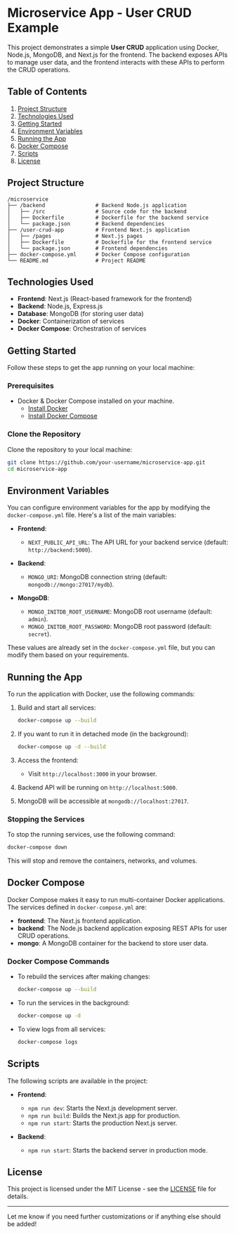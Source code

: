# Microservice App - User CRUD Example

This project demonstrates a simple **User CRUD** application using Docker, Node.js, MongoDB, and Next.js for the frontend. The backend exposes APIs to manage user data, and the frontend interacts with these APIs to perform the CRUD operations.

## Table of Contents
1. [Project Structure](#project-structure)
2. [Technologies Used](#technologies-used)
3. [Getting Started](#getting-started)
4. [Environment Variables](#environment-variables)
5. [Running the App](#running-the-app)
6. [Docker Compose](#docker-compose)
7. [Scripts](#scripts)
8. [License](#license)

## Project Structure

```
/microservice
├── /backend                # Backend Node.js application
│   ├── /src                # Source code for the backend
│   ├── Dockerfile          # Dockerfile for the backend service
│   └── package.json        # Backend dependencies
├── /user-crud-app          # Frontend Next.js application
│   ├── /pages              # Next.js pages
│   ├── Dockerfile          # Dockerfile for the frontend service
│   └── package.json        # Frontend dependencies
├── docker-compose.yml      # Docker Compose configuration
└── README.md               # Project README
```

## Technologies Used
- **Frontend**: Next.js (React-based framework for the frontend)
- **Backend**: Node.js, Express.js
- **Database**: MongoDB (for storing user data)
- **Docker**: Containerization of services
- **Docker Compose**: Orchestration of services

## Getting Started

Follow these steps to get the app running on your local machine:

### Prerequisites

- Docker & Docker Compose installed on your machine.
  - [Install Docker](https://docs.docker.com/get-docker/)
  - [Install Docker Compose](https://docs.docker.com/compose/install/)

### Clone the Repository

Clone the repository to your local machine:

```bash
git clone https://github.com/your-username/microservice-app.git
cd microservice-app
```

## Environment Variables

You can configure environment variables for the app by modifying the `docker-compose.yml` file. Here's a list of the main variables:

- **Frontend**:
  - `NEXT_PUBLIC_API_URL`: The API URL for your backend service (default: `http://backend:5000`).
  
- **Backend**:
  - `MONGO_URI`: MongoDB connection string (default: `mongodb://mongo:27017/mydb`).
  
- **MongoDB**:
  - `MONGO_INITDB_ROOT_USERNAME`: MongoDB root username (default: `admin`).
  - `MONGO_INITDB_ROOT_PASSWORD`: MongoDB root password (default: `secret`).

These values are already set in the `docker-compose.yml` file, but you can modify them based on your requirements.

## Running the App

To run the application with Docker, use the following commands:

1. Build and start all services:
   ```bash
   docker-compose up --build
   ```

2. If you want to run it in detached mode (in the background):
   ```bash
   docker-compose up -d --build
   ```

3. Access the frontend:
   - Visit `http://localhost:3000` in your browser.

4. Backend API will be running on `http://localhost:5000`.

5. MongoDB will be accessible at `mongodb://localhost:27017`.

### Stopping the Services

To stop the running services, use the following command:

```bash
docker-compose down
```

This will stop and remove the containers, networks, and volumes.

## Docker Compose

Docker Compose makes it easy to run multi-container Docker applications. The services defined in `docker-compose.yml` are:

- **frontend**: The Next.js frontend application.
- **backend**: The Node.js backend application exposing REST APIs for user CRUD operations.
- **mongo**: A MongoDB container for the backend to store user data.

### Docker Compose Commands

- To rebuild the services after making changes:
  ```bash
  docker-compose up --build
  ```

- To run the services in the background:
  ```bash
  docker-compose up -d
  ```

- To view logs from all services:
  ```bash
  docker-compose logs
  ```

## Scripts

The following scripts are available in the project:

- **Frontend**:
  - `npm run dev`: Starts the Next.js development server.
  - `npm run build`: Builds the Next.js app for production.
  - `npm run start`: Starts the production Next.js server.

- **Backend**:
  - `npm run start`: Starts the backend server in production mode.

## License

This project is licensed under the MIT License - see the [LICENSE](LICENSE) file for details.

---

Let me know if you need further customizations or if anything else should be added!

